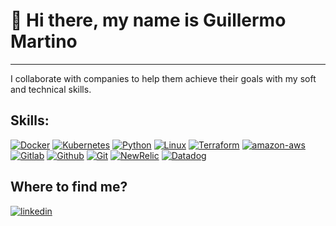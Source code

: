 # 👋 Hi there, my name is Guillermo Martino
---


I collaborate with companies to help them achieve their goals with my soft and technical skills.

## Skills:
[![Docker](https://img.shields.io/badge/Docker-101010?style-for-the-badge&logo=docker&logoColor=1E90FF&labelColor=white)]() [![Kubernetes](https://img.shields.io/badge/Kubernetes-101010?style-for-the-badge&logo=kubernetes&logoColor=4169E1&labelColor=white)]()
[![Python](https://img.shields.io/badge/Python-101010?style-for-the-badge&logo=Python&logoColor=blue&labelColor=white)]() [![Linux](https://img.shields.io/badge/Linux-101010?style-for-the-badge&logo=Linux&logoColor=black&labelColor=white)]() 
[![Terraform](https://img.shields.io/badge/Terraform-101010?style-for-the-badge&logo=Terraform&logoColor=9932CC&labelColor=white)]() [![amazon-aws](https://img.shields.io/badge/aws-101010?style-for-the-badge&logo=amazon-aws&logoColor=black&labelColor=white)]()
[![Gitlab](https://img.shields.io/badge/Gitlab-101010?style-for-the-badge&logo=GitLab&logoColor=orange&labelColor=white)]() [![Github](https://img.shields.io/badge/Github-101010?style-for-the-badge&logo=GitHub&logoColor=black&labelColor=white)]() [![Git](https://img.shields.io/badge/Git-101010?style-for-the-badge&logo=Git&logoColor=FF4500&labelColor=white)]() 
[![NewRelic](https://img.shields.io/badge/NewRelic-101010?style-for-the-badge&logo=Newrelic&logoColor=20B2AA&labelColor=white)]() [![Datadog](https://img.shields.io/badge/Datadog-101010?style-for-the-badge&logo=Datadog&logoColor=purple&labelColor=white)]()



## Where to find me?

[![linkedin](https://img.shields.io/badge/LinkedIn-Guillermo_Martino-0077B5?style-for-the-badge&logo=linkedin&logoColor=white&labelColor=101010)](https://www.linkedin.com/in/guillermo-martino/)

<!--
**gsmartino23/gsmartino23** is a ✨ _special_ ✨ repository because its `README.md` (this file) appears on your GitHub profile.
